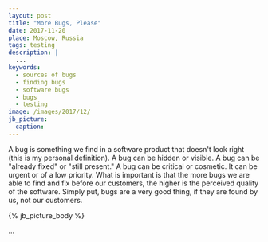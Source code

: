```yaml
---
layout: post
title: "More Bugs, Please"
date: 2017-11-20
place: Moscow, Russia
tags: testing
description: |
  ...
keywords:
  - sources of bugs
  - finding bugs
  - software bugs
  - bugs
  - testing
image: /images/2017/12/
jb_picture:
  caption:
---
```


A bug is something we find in a software product that doesn't look right (this
is my personal definition). A bug can be hidden or visible. A bug can be
"already fixed" or "still present." A bug can be critical or cosmetic. It
can be urgent or of a low priority. What is important is that the more
bugs we are able to find and fix before our customers, the higher
is the perceived quality of the software. Simply put, bugs are a very
good thing, if they are found by us, not our customers.

<!--more-->

{% jb_picture_body %}

...
